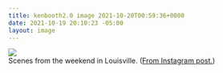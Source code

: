 ```yaml
---
title: kenbooth2.0 image 2021-10-20T00:59:36+0000
date: 2021-10-19 20:10:23 -05:00
layout: image
---
```


<img src="https://dl.dropboxusercontent.com/s/taysvho7laqb7m3/246496151_397647201968672_7199683374159328573_n?dl=0"><br>
Scenes from the weekend in Louisville. (<a href="https://www.instagram.com/p/CVOy-yXr4yz/">From Instagram post.</a>)